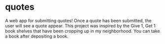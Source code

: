 # quotes

A web app for submitting quotes! Once a quote has been submitted, the user will see a quote appear. 
This project was inspired by the Give 1, Get 1 book shelves that have been cropping up in my neighborhood. You can take a book after depositing a book. 
